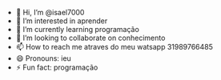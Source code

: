 - 👋 Hi, I’m @isael7000
- 👀 I’m interested in aprender
- 🌱 I’m currently learning programação
- 💞️ I’m looking to collaborate on conhecimento
- 📫 How to reach me atraves do meu watsapp 31989766485
- 😄 Pronouns: ieu
- ⚡ Fun fact: programação

<!---
isael7000/isael7000 is a ✨ special ✨ repository because its `README.md` (this file) appears on your GitHub profile.
You can click the Preview link to take a look at your changes.
--->
